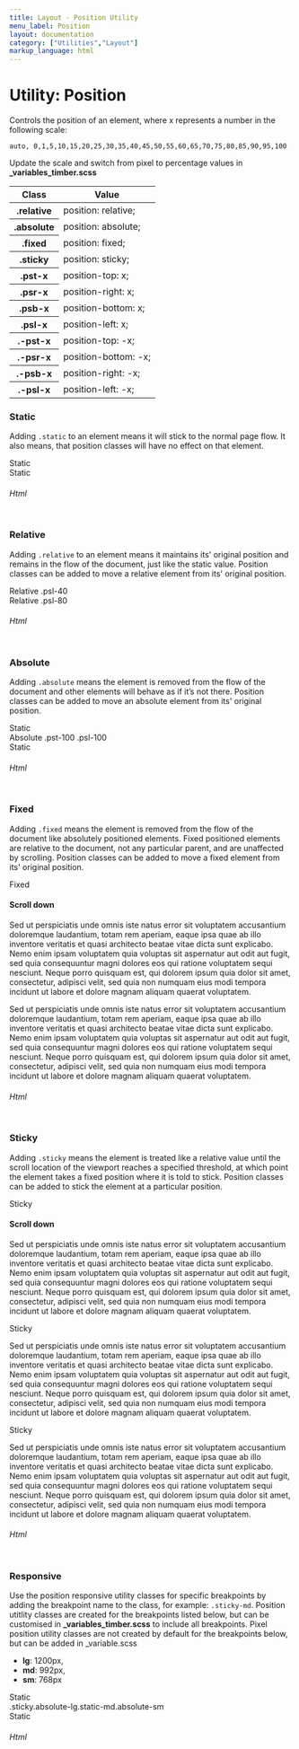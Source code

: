 ```yaml
---
title: Layout - Position Utility
menu_label: Position
layout: documentation
category: ["Utilities","Layout"]
markup_language: html
---
```


<div class="section-block">
  <div class="row pt-40 pt-md-40">
    <!-- Content Inner -->
    <div class="col w-9/12 w-md-full order-2 content-inner">
      <h1 class="font-light">Utility: Position</h1>
      <p class="mb-10">Controls the position of an element, where x represents a number in the following scale:</p>
      <p><code class="color-indigo font-bold">auto, 0,1,5,10,15,20,25,30,35,40,45,50,55,60,65,70,75,80,85,90,95,100</code></p>
      <p>Update the scale and switch from pixel to percentage values in <strong>_variables_timber.scss</strong></p>
      <!-- Classes -->
      <div class="table-scrollable h-350">
        <table class="table size-md rounded bg-white">
          <thead>
            <tr>
              <th> Class </th>
              <th> Value </th>
            </tr>
          </thead>
          <tbody class="font-mono">
            <tr>
              <th class="color-indigo">.relative</th>
              <td> position: relative; </td>
            </tr>
            <tr>
              <th class="color-indigo">.absolute</th>
              <td> position: absolute; </td>
            </tr>
            <tr>
              <th class="color-indigo">.fixed</th>
              <td> position: fixed; </td>
            </tr>
            <tr>
              <th class="color-indigo">.sticky</th>
              <td> position: sticky; </td>
            </tr>
            <tr>
              <th class="color-indigo">.pst-x</th>
              <td> position-top: x; </td>
            </tr>
            <tr>
              <th class="color-indigo">.psr-x</th>
              <td> position-right: x; </td>
            </tr>
            <tr>
              <th class="color-indigo">.psb-x</th>
              <td> position-bottom: x; </td>
            </tr>
            <tr>
              <th class="color-indigo">.psl-x</th>
              <td> position-left: x; </td>
            </tr>
            <tr>
              <th class="color-indigo">.-pst-x</th>
              <td> position-top: -x; </td>
            </tr>
            <tr>
              <th class="color-indigo">.-psr-x</th>
              <td> position-bottom: -x; </td>
            </tr>
            <tr>
              <th class="color-indigo">.-psb-x</th>
              <td> position-right: -x; </td>
            </tr>
            <tr>
              <th class="color-indigo">.-psl-x</th>
              <td> position-left: -x; </td>
            </tr>
          </tbody>
        </table>
      </div>
      <!-- Classes End -->
      <!-- Demo Block -->
      <div class="demo-block mt-80">
        <h3 class="font-light">Static</h3>
        <p>Adding <code class="color-indigo font-bold">.static</code> to an element means it will stick to the normal page flow. It also means, that position classes will have no effect on that element.</p>
        <div class="relative h-min-150 p-30 rounded bg-grey-ultralight">
          <div class="h-min-150 bg-grey-lighter rounded">
            <div class="w-150 static center p-30 rounded-tl bg-grey-darker color-white">Static</div>
            <div class="w-150 static center p-30 rounded-bl bg-grey-darkest color-white">Static</div>
          </div>
        </div>
      </div>
      <!-- Demo Block End -->
      <!-- code -->
      <h6 class="uppercase">Html</h6>
      <div class="rounded p-20 overflow-y-scroll mb-0 bg-gradient-grey-ultralight border-l border-4 border-solid border-indigo">
        <pre class="m-0 language-html"><code class="inline-block scrolling-touch"><!--<div class="relative h-min-150">
	<div class="h-min-150 bg-grey-lighter rounded">
		<div class="w-150 static center p-30 rounded-tl bg-grey-darkest color-white">Static</div>
		<div class="w-150 static center p-30 rounded-bl bg-grey-darkest color-white">Static</div>
	</div>
</div>
--></code></pre>
      </div>
      <!-- code -->
      <!-- Demo Block -->
      <div class="demo-block mt-80">
        <h3 class="font-light">Relative</h3>
        <p>Adding <code class="color-indigo font-bold">.relative</code> to an element means it maintains its' original position and remains in the flow of the document, just like the static value. Position classes can be added to move a relative element from its' original position.</p>
        <div class="relative h-min-150 p-30 rounded bg-grey-ultralight">
          <div class="h-min-150 bg-grey-lighter rounded">
            <div class="w-150 relative center p-30 psl-40 rounded bg-grey-darker color-white">Relative .psl-40</div>
            <div class="w-150 relative center p-30 psl-80 rounded bg-grey-darkest color-white">Relative .psl-80</div>
          </div>
        </div>
      </div>
      <!-- Demo Block End -->
      <!-- code -->
      <h6 class="uppercase">Html</h6>
      <div class="rounded p-20 overflow-y-scroll mb-0 bg-gradient-grey-ultralight border-l border-4 border-solid border-indigo">
        <pre class="m-0 language-html"><code class="inline-block scrolling-touch"><!--<div class="relative h-min-150">
	<div class="h-min-150 bg-grey-lighter rounded">
		<div class="w-150 relative center p-30 psl-40 rounded bg-grey-darkest color-white">Relative .psl-40</div>
		<div class="w-150 relative center p-30 psl-80 rounded bg-grey-darkest color-white">Relative .psl-80</div>
	</div>
</div>
--></code></pre>
      </div>
      <!-- code -->
      <!-- Demo Block -->
      <div class="demo-block mt-80">
        <h3 class="font-light">Absolute</h3>
        <p>Adding <code class="color-indigo font-bold">.absolute</code> means the element is removed from the flow of the document and other elements will behave as if it’s not there. Position classes can be added to move an absolute element from its' original position.</p>
        <div class="relative h-min-150 p-30 rounded bg-grey-ultralight">
          <div class="h-min-150 bg-grey-lighter rounded">
            <div class="w-150 static center p-30 rounded-tl bg-grey-dark color-white">Static</div>
            <div class="w-150 absolute center p-30 pst-100 psl-100 rounded bg-grey-darker color-white">Absolute .pst-100 .psl-100</div>
            <div class="w-150 static center p-30 rounded-bl bg-grey-darkest color-white">Static</div>
          </div>
        </div>
      </div>
      <!-- Demo Block End -->
      <!-- code -->
      <h6 class="uppercase">Html</h6>
      <div class="rounded p-20 overflow-y-scroll mb-0 bg-gradient-grey-ultralight border-l border-4 border-solid border-indigo">
        <pre class="m-0 language-html"><code class="inline-block scrolling-touch"><!--<div class="relative h-min-150">
	<div class="h-min-150 bg-grey-lighter rounded">
		<div class="w-150 static center p-30 rounded-tl bg-grey-darkest color-white">Static</div>
		<div class="w-150 absolute center p-30 pst-100 psl-100 rounded bg-grey-darkest color-white">Absolute .pst-100 .psl-100</div>
		<div class="w-150 static center p-30 rounded-bl bg-green color-white">Static</div>
	</div>
</div>
--></code></pre>
      </div>
      <!-- code -->
      <!-- Demo Block -->
      <div class="demo-block mt-80">
        <h3 class="font-light">Fixed</h3>
        <p>Adding <code class="color-indigo font-bold">.fixed</code> means the element is removed from the flow of the document like absolutely positioned elements. Fixed positioned elements are relative to the document, not any particular parent, and are unaffected by scrolling. Position classes can be added to move a fixed element from its' original position.</p>
        <div class="relative h-min-250 overflow-hidden rounded">
          <div class="h-250 bg-grey-ultralight rounded overflow-y-scroll">
            <div class="h-min-400">
              <div class="w-full absolute center p-30 z-40 rounded-tl rounded-tr bg-grey-darkest color-white">Fixed</div>
              <div class="relative pst-100 p-30">
                <h4>Scroll down</h4>
                <p>Sed ut perspiciatis unde omnis iste natus error sit voluptatem accusantium doloremque laudantium, totam rem aperiam, eaque ipsa quae ab illo inventore veritatis et quasi architecto beatae vitae dicta sunt explicabo. Nemo enim ipsam voluptatem quia voluptas sit aspernatur aut odit aut fugit, sed quia consequuntur magni dolores eos qui ratione voluptatem sequi nesciunt. Neque porro quisquam est, qui dolorem ipsum quia dolor sit amet, consectetur, adipisci velit, sed quia non numquam eius modi tempora incidunt ut labore et dolore magnam aliquam quaerat voluptatem. </p>
                <p>Sed ut perspiciatis unde omnis iste natus error sit voluptatem accusantium doloremque laudantium, totam rem aperiam, eaque ipsa quae ab illo inventore veritatis et quasi architecto beatae vitae dicta sunt explicabo. Nemo enim ipsam voluptatem quia voluptas sit aspernatur aut odit aut fugit, sed quia consequuntur magni dolores eos qui ratione voluptatem sequi nesciunt. Neque porro quisquam est, qui dolorem ipsum quia dolor sit amet, consectetur, adipisci velit, sed quia non numquam eius modi tempora incidunt ut labore et dolore magnam aliquam quaerat voluptatem. </p>
              </div>
            </div>
          </div>
        </div>
      </div>
      <!-- Demo Block End -->
      <!-- code -->
      <h6 class="uppercase">Html</h6>
      <div class="rounded p-20 overflow-y-scroll mb-0 bg-gradient-grey-ultralight border-l border-4 border-solid border-indigo">
        <pre class="m-0 language-html"><code class="inline-block scrolling-touch"><!--<div class="relative h-min-250 overflow-hidden">
	<div class="h-250 bg-grey-ultralight rounded overflow-y-scroll">
		<div class="h-min-400">
			<div class="w-full absolute center p-30 z-40 rounded-tl rounded-tr bg-grey-darkest color-white">Fixed</div>
			<div class="relative pst-100 p-30">
				<h4>Scroll down</h4>
				<p>Sed ut perspiciatis unde omnis iste natus error sit voluptatem accusantium doloremque laudantium, totam rem aperiam, eaque ipsa quae ab illo inventore veritatis et quasi architecto beatae vitae dicta sunt explicabo. Nemo enim ipsam voluptatem quia voluptas sit aspernatur aut odit aut fugit, sed quia consequuntur magni dolores eos qui ratione voluptatem sequi nesciunt. Neque porro quisquam est, qui dolorem ipsum quia dolor sit amet, consectetur, adipisci velit, sed quia non numquam eius modi tempora incidunt ut labore et dolore magnam aliquam quaerat voluptatem. </p>
				<p>Sed ut perspiciatis unde omnis iste natus error sit voluptatem accusantium doloremque laudantium, totam rem aperiam, eaque ipsa quae ab illo inventore veritatis et quasi architecto beatae vitae dicta sunt explicabo. Nemo enim ipsam voluptatem quia voluptas sit aspernatur aut odit aut fugit, sed quia consequuntur magni dolores eos qui ratione voluptatem sequi nesciunt. Neque porro quisquam est, qui dolorem ipsum quia dolor sit amet, consectetur, adipisci velit, sed quia non numquam eius modi tempora incidunt ut labore et dolore magnam aliquam quaerat voluptatem. </p>
			</div>
		</div>
	</div>
</div>
--></code></pre>
      </div>
      <!-- code -->
      <!-- Demo Block -->
      <div class="demo-block mt-80">
        <h3 class="font-light">Sticky</h3>
        <p>Adding <code class="color-indigo font-bold">.sticky</code> means the element is treated like a relative value until the scroll location of the viewport reaches a specified threshold, at which point the element takes a fixed position where it is told to stick. Position classes can be added to stick the element at a particular position.</p>
        <div class="relative h-min-150 p-30 rounded bg-grey-ultralight">
          <div class="h-300 rounded overflow-y-scroll">
            <div>
              <div class="sticky center p-30 rounded-t bg-grey-dark color-white">Sticky</div>
              <h4>Scroll down</h4>
              <p>Sed ut perspiciatis unde omnis iste natus error sit voluptatem accusantium doloremque laudantium, totam rem aperiam, eaque ipsa quae ab illo inventore veritatis et quasi architecto beatae vitae dicta sunt explicabo. Nemo enim ipsam voluptatem quia voluptas sit aspernatur aut odit aut fugit, sed quia consequuntur magni dolores eos qui ratione voluptatem sequi nesciunt. Neque porro quisquam est, qui dolorem ipsum quia dolor sit amet, consectetur, adipisci velit, sed quia non numquam eius modi tempora incidunt ut labore et dolore magnam aliquam quaerat voluptatem. </p>
            </div>
            <div>
              <div class="sticky center p-30 bg-grey-darker color-white">Sticky</div>
              <p class="mt-20">Sed ut perspiciatis unde omnis iste natus error sit voluptatem accusantium doloremque laudantium, totam rem aperiam, eaque ipsa quae ab illo inventore veritatis et quasi architecto beatae vitae dicta sunt explicabo. Nemo enim ipsam voluptatem quia voluptas sit aspernatur aut odit aut fugit, sed quia consequuntur magni dolores eos qui ratione voluptatem sequi nesciunt. Neque porro quisquam est, qui dolorem ipsum quia dolor sit amet, consectetur, adipisci velit, sed quia non numquam eius modi tempora incidunt ut labore et dolore magnam aliquam quaerat voluptatem. </p>
            </div>
            <div>
              <div class="sticky center p-30 bg-grey-darkest color-white">Sticky</div>
              <p class="mt-20">Sed ut perspiciatis unde omnis iste natus error sit voluptatem accusantium doloremque laudantium, totam rem aperiam, eaque ipsa quae ab illo inventore veritatis et quasi architecto beatae vitae dicta sunt explicabo. Nemo enim ipsam voluptatem quia voluptas sit aspernatur aut odit aut fugit, sed quia consequuntur magni dolores eos qui ratione voluptatem sequi nesciunt. Neque porro quisquam est, qui dolorem ipsum quia dolor sit amet, consectetur, adipisci velit, sed quia non numquam eius modi tempora incidunt ut labore et dolore magnam aliquam quaerat voluptatem. </p>
            </div>
          </div>
        </div>
      </div>
      <!-- Demo Block End -->
      <!-- code -->
      <h6 class="uppercase">Html</h6>
      <div class="rounded p-20 overflow-y-scroll mb-0 bg-gradient-grey-ultralight border-l border-4 border-solid border-indigo">
        <pre class="m-0 language-html"><code class="inline-block scrolling-touch"><!--<div class="relative h-min-150">
	<div class="h-300 rounded overflow-y-scroll">
		<div>
			<div class="sticky center p-30 rounded-t bg-grey-darkest color-white">Sticky</div>
			<h4>Scroll down</h4>
			<p>Sed ut perspiciatis unde omnis iste natus error sit voluptatem accusantium doloremque laudantium, totam rem aperiam, eaque ipsa quae ab illo inventore veritatis et quasi architecto beatae vitae dicta sunt explicabo. Nemo enim ipsam voluptatem quia voluptas sit aspernatur aut odit aut fugit, sed quia consequuntur magni dolores eos qui ratione voluptatem sequi nesciunt. Neque porro quisquam est, qui dolorem ipsum quia dolor sit amet, consectetur, adipisci velit, sed quia non numquam eius modi tempora incidunt ut labore et dolore magnam aliquam quaerat voluptatem. </p>
		</div>
		<div>
			<div class="sticky center p-30 bg-green color-white">Sticky</div>
			<p class="mt-20">Sed ut perspiciatis unde omnis iste natus error sit voluptatem accusantium doloremque laudantium, totam rem aperiam, eaque ipsa quae ab illo inventore veritatis et quasi architecto beatae vitae dicta sunt explicabo. Nemo enim ipsam voluptatem quia voluptas sit aspernatur aut odit aut fugit, sed quia consequuntur magni dolores eos qui ratione voluptatem sequi nesciunt. Neque porro quisquam est, qui dolorem ipsum quia dolor sit amet, consectetur, adipisci velit, sed quia non numquam eius modi tempora incidunt ut labore et dolore magnam aliquam quaerat voluptatem. </p>
		</div>
		<div>
			<div class="sticky center p-30 bg-grey-darkest color-white">Sticky</div>
			<p class="mt-20">Sed ut perspiciatis unde omnis iste natus error sit voluptatem accusantium doloremque laudantium, totam rem aperiam, eaque ipsa quae ab illo inventore veritatis et quasi architecto beatae vitae dicta sunt explicabo. Nemo enim ipsam voluptatem quia voluptas sit aspernatur aut odit aut fugit, sed quia consequuntur magni dolores eos qui ratione voluptatem sequi nesciunt. Neque porro quisquam est, qui dolorem ipsum quia dolor sit amet, consectetur, adipisci velit, sed quia non numquam eius modi tempora incidunt ut labore et dolore magnam aliquam quaerat voluptatem. </p>
		</div>
	</div>
</div>
--></code></pre>
      </div>
      <!-- code -->
      <!-- Demo Block -->
      <div class="demo-block mt-80">
        <h3 class="font-light">Responsive</h3>
        <p>Use the position responsive utility classes for specific breakpoints by adding the breakpoint name to the class, for example: <code class="color-indigo font-bold">.sticky-md</code>. Position utitlity classes are created for the breakpoints listed below, but can be customised in <strong>_variables_timber.scss</strong> to include all breakpoints. Pixel position utility classes are not created by default for the breakpoints below, but can be added in _variable.scss</p>
        <ul class="list-none">
          <li><strong>lg</strong>: 1200px,</li>
          <li><strong>md</strong>: 992px,</li>
          <li><strong>sm</strong>: 768px</li>
        </ul>
        <div class="relative h-min-150 p-30 rounded bg-grey-ultralight">
          <div class="h-min-150 rounded">
            <div class="w-150 static center p-30 rounded-tl bg-grey-dark color-white">Static</div>
            <div class="w-400 sticky absolute-lg static-md absolute-sm center p-30 pst-100 psl-100 rounded bg-grey-darker color-white">.sticky.absolute-lg.static-md.absolute-sm</div>
            <div class="w-150 static center p-30 rounded-bl bg-grey-darkest color-white">Static</div>
          </div>
        </div>
      </div>
      <!-- Demo Block End -->
      <!-- code -->
      <h6 class="uppercase">Html</h6>
      <div class="rounded p-20 overflow-y-scroll mb-0 bg-gradient-grey-ultralight border-l border-4 border-solid border-indigo">
        <pre class="m-0 language-html"><code class="inline-block scrolling-touch"><!--<div class="relative h-min-150">
	<div class="h-min-150 bg-grey-lighter rounded">
		<div class="w-150 static center p-30 rounded-tl bg-grey-darkest color-white">Static</div>
		<div class="w-400 sticky absolute-lg static-md absolute-sm center p-30 pst-100 psl-100 rounded bg-grey-darkest color-white">.sticky.absolute-lg.static-md.absolute-sm</div>
		<div class="w-150 static center p-30 rounded-bl bg-green color-white">Static</div>
	</div>
</div>
--></code></pre>
      </div>
      <!-- code -->
    </div>
    <!-- Content Inner End -->
  </div>
</div>
